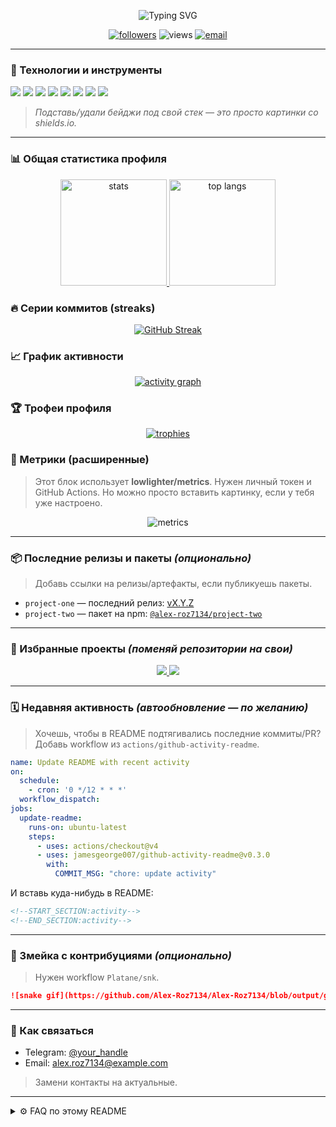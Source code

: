 <!-- Профильное README для https://github.com/Alex-Roz7134  -->

<p align="center">
  <img src="https://readme-typing-svg.demolab.com?font=JetBrains+Mono&size=24&pause=1200&center=true&vCenter=true&width=800&lines=Привет!+Я+Alex-Roz7134;Пишу+код,+учу+новое,+делаю+проекты;Ниже+—+куча+живой+статистики+по+GitHub" alt="Typing SVG" />
</p>

<p align="center">
  <a href="https://github.com/Alex-Roz7134?tab=followers"><img src="https://img.shields.io/github/followers/Alex-Roz7134?label=Followers&logo=github" alt="followers" /></a>
  <img src="https://komarev.com/ghpvc/?username=Alex-Roz7134&style=flat&label=Profile+views" alt="views" />
  <a href="mailto:alex.roz7134@example.com"><img src="https://img.shields.io/badge/Email-Contact-informational?logo=gmail" alt="email" /></a>
</p>

---

### 🚀 Технологии и инструменты

<p>
  <img src="https://img.shields.io/badge/Code-JavaScript-informational?logo=javascript" />
  <img src="https://img.shields.io/badge/Code-TypeScript-informational?logo=typescript" />
  <img src="https://img.shields.io/badge/Code-Python-informational?logo=python" />
  <img src="https://img.shields.io/badge/Front-End-React-informational?logo=react" />
  <img src="https://img.shields.io/badge/Back-End-Node.js-informational?logo=node.js" />
  <img src="https://img.shields.io/badge/Tools-Docker-informational?logo=docker" />
  <img src="https://img.shields.io/badge/CI-CD-informational?logo=githubactions" />
  <img src="https://img.shields.io/badge/DB-PostgreSQL-informational?logo=postgresql" />
</p>

> *Подставь/удали бейджи под свой стек — это просто картинки со shields.io.*

---

### 📊 Общая статистика профиля

<p align="center">
  <a href="https://github.com/anuraghazra/github-readme-stats">
    <img height="170" src="https://github-readme-stats.vercel.app/api?username=Alex-Roz7134&show_icons=true&include_all_commits=true&rank_icon=percentile&hide_border=true&theme=tokyonight" alt="stats" />
  </a>
  <a href="https://github.com/anuraghazra/github-readme-stats">
    <img height="170" src="https://github-readme-stats.vercel.app/api/top-langs/?username=Alex-Roz7134&layout=compact&langs_count=10&hide_border=true&theme=tokyonight" alt="top langs" />
  </a>
</p>

### 🔥 Серии коммитов (streaks)

<p align="center">
  <a href="https://git.io/streak-stats">
    <img src="https://streak-stats.demolab.com?user=Alex-Roz7134&mode=weekly&hide_border=true&theme=tokyonight" alt="GitHub Streak" />
  </a>
</p>

### 📈 График активности

<p align="center">
  <a href="https://github.com/Ashutosh00710/github-readme-activity-graph">
    <img src="https://github-readme-activity-graph.vercel.app/graph?username=Alex-Roz7134&hide_border=true&area=true&theme=tokyo-night" alt="activity graph" />
  </a>
</p>

### 🏆 Трофеи профиля

<p align="center">
  <a href="https://github.com/ryo-ma/github-profile-trophy">
    <img src="https://github-profile-trophy.vercel.app/?username=Alex-Roz7134&no-frame=true&no-bg=true&row=1&column=8&theme=tokyonight" alt="trophies" />
  </a>
</p>

### 🧮 Метрики (расширенные)

> Этот блок использует **lowlighter/metrics**. Нужен личный токен и GitHub Actions. Но можно просто вставить картинку, если у тебя уже настроено.

<p align="center">
  <img src="https://metrics.lecoq.io/Alex-Roz7134?template=classic&isocalendar=1&languages=1&lines=1&followup=1&achievements=1&isocalendar.duration=half-year&languages.limit=8&languages.sections=most-used&languages.indepth=true&languages.threshold=0%25&config.timezone=UTC&config.theme=tokyonight" alt="metrics" />
</p>

---

### 📦 Последние релизы и пакеты *(опционально)*

> Добавь ссылки на релизы/артефакты, если публикуешь пакеты.

* `project-one` — последний релиз: [vX.Y.Z](https://github.com/Alex-Roz7134/project-one/releases)
* `project-two` — пакет на npm: [`@alex-roz7134/project-two`](https://www.npmjs.com/package/@alex-roz7134/project-two)

---

### 📌 Избранные проекты *(поменяй репозитории на свои)*

<p align="center">
  <a href="https://github.com/Alex-Roz7134/awesome-project">
    <img src="https://github-readme-stats.vercel.app/api/pin/?username=Alex-Roz7134&repo=awesome-project&hide_border=true&theme=tokyonight" />
  </a>
  <a href="https://github.com/Alex-Roz7134/another-cool-repo">
    <img src="https://github-readme-stats.vercel.app/api/pin/?username=Alex-Roz7134&repo=another-cool-repo&hide_border=true&theme=tokyonight" />
  </a>
</p>

---

### 🗓️ Недавняя активность *(автообновление — по желанию)*

> Хочешь, чтобы в README подтягивались последние коммиты/PR? Добавь workflow из `actions/github-activity-readme`.

```yaml
name: Update README with recent activity
on:
  schedule:
    - cron: '0 */12 * * *'
  workflow_dispatch:
jobs:
  update-readme:
    runs-on: ubuntu-latest
    steps:
      - uses: actions/checkout@v4
      - uses: jamesgeorge007/github-activity-readme@v0.3.0
        with:
          COMMIT_MSG: "chore: update activity"
```

И вставь куда-нибудь в README:

```markdown
<!--START_SECTION:activity-->
<!--END_SECTION:activity-->
```

---

### 🐍 Змейка с контрибуциями *(опционально)*

> Нужен workflow `Platane/snk`.

```md
![snake gif](https://github.com/Alex-Roz7134/Alex-Roz7134/blob/output/github-contribution-grid-snake.svg)
```

---

### 💬 Как связаться

* Telegram: [@your\_handle](https://t.me/your_handle)
* Email: [alex.roz7134@example.com](mailto:alex.roz7134@example.com)

> Замени контакты на актуальные.

---

<details>
  <summary>⚙️ FAQ по этому README</summary>

* Все «живые» картинки берут данные автоматически — просто оставь свой `username`.
* Если некоторые сервисы не грузятся (например, лимит на Vercel), попробуй их форки или свои деплои.
* Бейджи можно генерировать на [https://shields.io](https://shields.io) — меняй текст и `logo` по вкусу.

</details>

